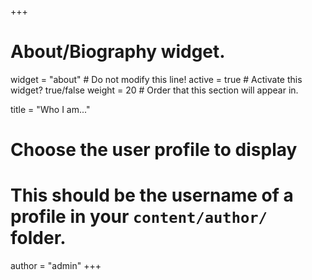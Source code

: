 +++
# About/Biography widget.
widget = "about"  # Do not modify this line!
active = true  # Activate this widget? true/false
weight = 20  # Order that this section will appear in.

title = "Who I am..."

# Choose the user profile to display
# This should be the username of a profile in your `content/author/` folder.
author = "admin"
+++
